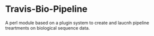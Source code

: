 # Travis-Bio-Pipeline
A perl module based on a plugin system to create and laucnh pipeline treartments on biological sequence data.
